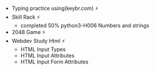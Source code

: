 - Typing practice using(keybr.com) ⚡
- Skill Rack ⚡
  - completed 50% python3-H006 Numbers and strings
- 2048 Game ⚡
- Webdev Study Html ⚡
  - HTML Input Types
  - HTML Input Attributes
  - HTML Input Form Attributes